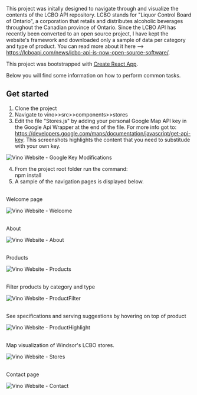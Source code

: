 

This project was initally designed to navigate through and visualize the contents of the LCBO API repository. LCBO stands for "Liquor Control Board of Ontario", a corporation that retails and distributes alcoholic beverages throughout the Canadian province of Ontario. Since the LCBO API has recently been converted to an open source project, I have kept the website's framework and downloaded only a sample of data per category and type of product.
You can read more about it here --> https://lcboapi.com/news/lcbo-api-is-now-open-source-software/. 

This project was bootstrapped with [Create React App](https://github.com/facebookincubator/create-react-app).

Below you will find some information on how to perform common tasks.<br>

## Get started
1. Clone the project
2. Navigate to vino>>src>>components>>stores
3. Edit the file "Stores.js" by adding your personal Google Map API key in the Google Api Wrapper at the end of the file. For more info got to: https://developers.google.com/maps/documentation/javascript/get-api-key. This screenshots highlights the content that you need to substitude with your own key. 

![Vino Website - Google Key Modifications](screenshots/gKey.PNG)

4. From the project root folder run the command: <br> npm install
5. A sample of the navigation pages is displayed below.

<br>
Welcome page

![Vino Website - Welcome](screenshots/HomePage.PNG)

<br>
About

![Vino Website - About](/screenshots/About.png)

<br>
Products

![Vino Website - Products](/screenshots/Products.PNG)

<br>
Filter products by category and type

![Vino Website - ProductFilter](/screenshots/SelectProduct.png)

<br>
See specifications and serving suggestions by hovering on top of product

![Vino Website - ProductHighlight](/screenshots/ProductHighlight.png)

<br>
Map visualization of Windsor's LCBO stores. 

![Vino Website - Stores](/screenshots/Stores.png)

<br>
Contact page

![Vino Website - Contact](/screenshots/Contact.png)


